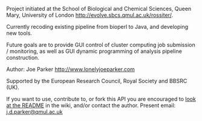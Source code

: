 Project initiated at the School of Biological and Chemical Sciences, Queen Mary, University of London http://evolve.sbcs.qmul.ac.uk/rossiter/.

Currently recoding existing pipeline from bioperl to Java, and developing new tools.

Future goals are to provide GUI control of cluster computing job submission / monitoring, as well as GUI dynamic programming of analysis pipeline construction.


Author: Joe Parker http://www.lonelyjoeparker.com

Supported by the European Research Council, Royal Society and BBSRC (UK).

If you want to use, contribute to, or fork this API you are encouraged to [look at the README](https://code.google.com/a/eclipselabs.org/p/qmul-genome-convergence-pipeline/wiki/README) in the wiki, and/or contact the author. Present email: j.d.parker@qmul.ac.uk